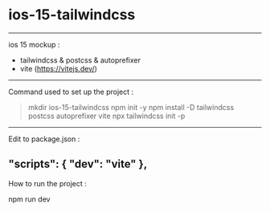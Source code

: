 # ios-15-tailwindcss

---
ios 15 mockup :
 - tailwindcss & postcss & autoprefixer
 - vite (https://vitejs.dev/)
---
Command used to set up the project : 

>mkdir ios-15-tailwindcss
>npm init -y
>npm install -D tailwindcss postcss autoprefixer vite
>npx tailwindcss init -p
---
Edit to package.json :

"scripts": {
    "dev": "vite"
},
---
How to run the project :

npm run dev

